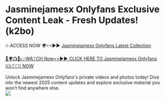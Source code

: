 # Jasminejamesx Onlyfans Exclusive Content Leak - Fresh Updates! (k2bo)

🔥 ACCESS NOW 🌍==►► <a href="https://tinyurl.com/kvy9nzfs" rel="nofollow">Jasminejamesx Onlyfans Latest Collection</a>
<br><br>
[🔴🌍📺📱👉WA𝚃CH Now==►► CLICK HERE TO Jasminejamesx Onlyfans 𝚆𝙰𝚃𝙲𝙷 NOW](https://tinyurl.com/kvy9nzfs)
<br><br>
Unlock Jasminejamesx Onlyfans's private videos and photos today! Dive into the newest 2025 content updates and explore exclusive material you won’t find anywhere else.
<br>
<a href="https://tinyurl.com/kvy9nzfs" rel="nofollow" data-target="animated-image.originalLink"><img src="https://camo.githubusercontent.com/8a4f000d20f83aca3bf7ec5f350d767afa0574a8a352519fd8cfa583a6f93a33/68747470733a2f2f692e696d6775722e636f6d2f644a486b345a712e676966" data-canonical-src="https://i.imgur.com/dJHk4Zq.gif" style="max-width: 100%; display: inline-block;" data-target="animated-image.originalImage"></a>
<br>
